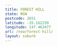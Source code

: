 ```yaml
---
title: FOREST HILL
state: NSW
postcode: 2651
latitude: -35.162259
longitude: 147.463477
url: /nsw/forest-hill/
layout: suburb
---
```

